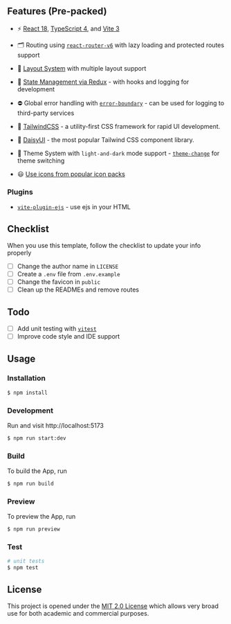 ## Features (Pre-packed)

- ⚡️ [React 18](https://github.com/facebook/react/), [TypeScript 4](https://github.com/microsoft/TypeScript), and [Vite 3](https://github.com/vitejs/vite)

- 🗂 Routing using [`react-router-v6`](https://github.com/remix-run/react-router) with lazy loading and protected routes support

- 📑 [Layout System](./src/layouts) with multiple layout support

- 💮 [State Management via Redux](https://github.com/reduxjs/redux) - with hooks and logging for development

- ⛔ Global error handling with [`error-boundary`](https://github.com/bvaughn/react-error-boundary) - can be used for logging to third-party services

- 🎨 [TailwindCSS](https://github.com/tailwindlabs/tailwindcss) - a utility-first CSS framework for rapid UI development.

- 🎨 [DaisyUI](https://github.com/saadeghi/daisyui) - the most popular Tailwind CSS component library.

- 📲 Theme System with `light-and-dark` mode support - [`theme-change`](https://github.com/saadeghi/theme-change) for theme switching

- 😃 [Use icons from popular icon packs](https://github.com/react-icons/react-icons)

### Plugins

- [`vite-plugin-ejs`](https://github.com/trapcodeio/vite-plugin-ejs) - use ejs in your HTML

## Checklist

When you use this template, follow the checklist to update your info properly

- [ ] Change the author name in `LICENSE`
- [ ] Create a `.env` file from `.env.example`
- [ ] Change the favicon in `public`
- [ ] Clean up the READMEs and remove routes

## Todo

- [ ] Add unit testing with [`vitest`](https://github.com/vitest-dev/vitest)
- [ ] Improve code style and IDE support

## Usage

### Installation

```bash
$ npm install
```

### Development

Run and visit http://localhost:5173

```bash
$ npm run start:dev
```

### Build

To build the App, run

```bash
$ npm run build
```

### Preview

To preview the App, run

```bash
$ npm run preview
```

### Test

```bash
# unit tests
$ npm test
```

## License

This project is opened under the <a href="https://github.com/webtretech/react-typescript-starter/blob/master/LICENSE" target="_blank">MIT 2.0 License</a> which allows very broad use for both academic and commercial purposes.
